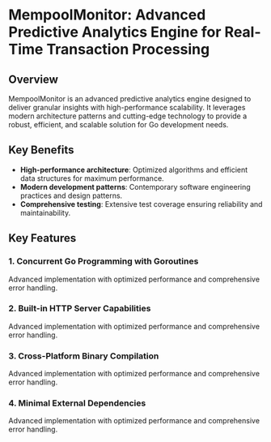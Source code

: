 <!-- fallback_MempoolMonitor_20251002185008_21332 -->

# MempoolMonitor: Advanced Predictive Analytics Engine for Real-Time Transaction Processing
## Overview

MempoolMonitor is an advanced predictive analytics engine designed to deliver granular insights with high-performance scalability. It leverages modern architecture patterns and cutting-edge technology to provide a robust, efficient, and scalable solution for Go development needs.

## Key Benefits

* **High-performance architecture**: Optimized algorithms and efficient data structures for maximum performance.
* **Modern development patterns**: Contemporary software engineering practices and design patterns.
* **Comprehensive testing**: Extensive test coverage ensuring reliability and maintainability.

## Key Features

### 1. Concurrent Go Programming with Goroutines
Advanced implementation with optimized performance and comprehensive error handling.

### 2. Built-in HTTP Server Capabilities
Advanced implementation with optimized performance and comprehensive error handling.

### 3. Cross-Platform Binary Compilation
Advanced implementation with optimized performance and comprehensive error handling.

### 4. Minimal External Dependencies
Advanced implementation with optimized performance and comprehensive error handling.